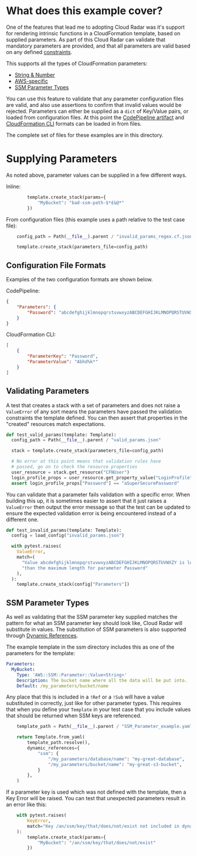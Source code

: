 
# What does this example cover?

One of the features that lead me to adopting Cloud Radar was it's support for rendering intrinsic functions in a CloudFormation template, based on supplied parameters. As part of this Cloud Radar can validate that mandatory parameters are provided, and that all parameters are valid based on any defined [constraints](https://docs.aws.amazon.com/AWSCloudFormation/latest/UserGuide/parameters-section-structure.html#parameters-section-structure-properties).


This supports all the types of CloudFormation parameters:
* [String & Number](https://docs.aws.amazon.com/AWSCloudFormation/latest/UserGuide/parameters-section-structure.html#parameters-section-structure-properties)
* [AWS-specific](https://docs.aws.amazon.com/AWSCloudFormation/latest/UserGuide/parameters-section-structure.html#aws-specific-parameter-types)
* [SSM Parameter Types](https://docs.aws.amazon.com/AWSCloudFormation/latest/UserGuide/parameters-section-structure.html#aws-ssm-parameter-types)


You can use this feature to validate that any parameter configuration files are valid, and also use assertions to confirm that invalid values would be rejected. Parameters can either be supplied as a `dict` of Key/Value pairs, or loaded from configuration files. At this point the [CodePipeline artifact](https://awscli.amazonaws.com/v2/documentation/api/latest/reference/cloudformation/deploy/index.html#supported-json-syntax) and [CloudFormation CLI](https://awscli.amazonaws.com/v2/documentation/api/latest/reference/cloudformation/create-stack.html) formats can be loaded in from files.

The complete set of files for these examples are in this directory.

# Supplying Parameters

As noted above, parameter values can be supplied in a few different ways.

Inline:
```python
        template.create_stack(params={
            "MyBucket": "bad-ssm-path-$*£&@*"
        })
```

From configuration files (this example uses a path relative to the test case file):
```python
    config_path = Path(__file__).parent / "invalid_params_regex.cf.json"

    template.create_stack(parameters_file=config_path)
```

## Configuration File Formats
Examples of the two configuration formats are shown below.

CodePipeline:
```json
{
    "Parameters": {
        "Password": "abcdefghijklmnopqrstuvwxyzABCDEFGHIJKLMNOPQRSTUVWXZY"
    }
}
```

CloudFormation CLI:
```json
[
    {
        "ParameterKey": "Password",
        "ParameterValue": "Abhd%k*"
    }
]
```


## Validating Parameters

A test that creates a stack with a set of parameters and does not raise a `ValueError` of any sort means the parameters have passed the validation constraints the template defined. You can then assert that properties in the "created" resources match expectations.

```python
def test_valid_params(template: Template):
  config_path = Path(__file__).parent / "valid_params.json"

  stack = template.create_stack(parameters_file=config_path)

  # No error at this point means that validation rules have
  # passed, go on to check the resource properties
  user_resource = stack.get_resource("CFNUser")
  login_profile_props = user_resource.get_property_value("LoginProfile")
  assert login_profile_props["Password"] == "aSuperSecurePassword"
```

You can validate that a parameter fails validation with a specific error. When building this up, it is sometimes easier to assert that it just raises a `ValueError` then output the error message so that the test can be updated to ensure the expected validation error is being encountered instead of a different one.

```python
def test_invalid_params(template: Template):
  config = load_config("invalid_params.json")

  with pytest.raises(
    ValueError,
    match=(
      "Value abcdefghijklmnopqrstuvwxyzABCDEFGHIJKLMNOPQRSTUVWXZY is longer "
      "than the maximum length for parameter Password"
    ),
  ):
    template.create_stack(config["Parameters"])
```

## SSM Parameter Types

As well as validating that the SSM parameter key supplied matches the pattern for what an SSM parameter key should look like, Cloud Radar will substitute in values. The substitution of SSM parameters is also supported through [Dynamic References](https://docs.aws.amazon.com/AWSCloudFormation/latest/UserGuide/dynamic-references.html).

The example template in the ssm directory includes this as one of the parameters for the template:
```yaml
Parameters:
  MyBucket:
    Type: 'AWS::SSM::Parameter::Value<String>'
    Description: The bucket name where all the data will be put into.
    Default: /my_parameters/bucket/name
```

Any place that this is included in a `!Ref` or a `!Sub` will have a value substituted in correctly, just like for other parameter types. This requires that when you define your `Template` in your test case that you include values that should be returned when SSM keys are referenced.

```python
    template_path = Path(__file__).parent / "SSM_Parameter_example.yaml"

    return Template.from_yaml(
        template_path.resolve(),
        dynamic_references={
            "ssm": {
                "/my_parameters/database/name": "my-great-database",
                "/my_parameters/bucket/name": "my-great-s3-bucket",
            }
        },
    )
```


If a parameter key is used which was not defined with the template, then a Key Error will be raised. You can test that unexpected parameters result in an error like this:

```python
    with pytest.raises(
        KeyError,
        match="Key /an/ssm/key/that/does/not/exist not included in dynamic references configuration for service ssm"
    ):
        template.create_stack(params={
            "MyBucket": "/an/ssm/key/that/does/not/exist"
        })
```
